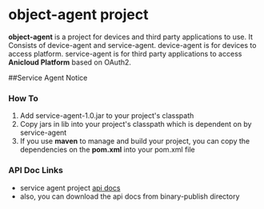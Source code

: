 # object-agent project
**object-agent** is a project for devices and  third party applications to use. It Consists of device-agent and service-agent.
 device-agent is for devices to access platform. service-agent is for third party applications to access **Anicloud Platform** based on OAuth2.  

##Service Agent Notice
### How To
1.  Add service-agent-1.0.jar to your project's classpath
2.  Copy jars in lib into your project's classpath which is dependent on by service-agent
3.  If you use __maven__ to manage and build your project, you can copy the dependencies on the **pom.xml** into your pom.xml file

### API Doc Links
- service agent project [api docs](http://cn-bj-yatsen.anicel.cn:8080/service-agent/apidocs/ "service-agent api docs")
- also, you can download the api docs from binary-publish directory